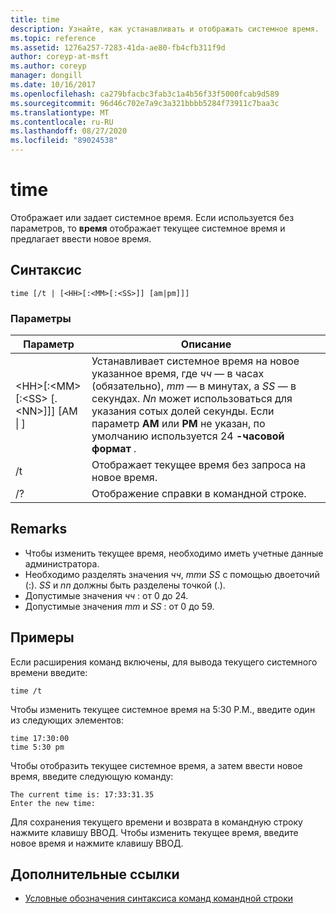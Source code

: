 ```yaml
---
title: time
description: Узнайте, как устанавливать и отображать системное время.
ms.topic: reference
ms.assetid: 1276a257-7283-41da-ae80-fb4cfb311f9d
author: coreyp-at-msft
ms.author: coreyp
manager: dongill
ms.date: 10/16/2017
ms.openlocfilehash: ca279bfacbc3fab3c1a4b56f33f5000fcab9d589
ms.sourcegitcommit: 96d46c702e7a9c3a321bbbb5284f73911c7baa3c
ms.translationtype: MT
ms.contentlocale: ru-RU
ms.lasthandoff: 08/27/2020
ms.locfileid: "89024538"
---
```

# <a name="time"></a>time



Отображает или задает системное время. Если используется без параметров, то **время** отображает текущее системное время и предлагает ввести новое время.



## <a name="syntax"></a>Синтаксис

```
time [/t | [<HH>[:<MM>[:<SS>]] [am|pm]]]
```

### <a name="parameters"></a>Параметры

|Параметр|Описание|
|---------|-----------|
|\<HH>[:\<MM> [:\<SS> [.\<NN>]]] [AM \| ]|Устанавливает системное время на новое указанное время, где *чч* — в часах (обязательно), *mm* — в минутах, а *SS* — в секундах. *Nn* может использоваться для указания сотых долей секунды. Если параметр **AM** или **PM** не указан, по умолчанию используется 24 **-часовой формат** .|
|/t|Отображает текущее время без запроса на новое время.|
|/?|Отображение справки в командной строке.|

## <a name="remarks"></a>Remarks

-   Чтобы изменить текущее время, необходимо иметь учетные данные администратора.
-   Необходимо разделять значения *чч*, *mm*и *SS* с помощью двоеточий (:). *SS* и *nn* должны быть разделены точкой (.).
-   Допустимые значения *чч* : от 0 до 24.
-   Допустимые значения *mm* и *SS* : от 0 до 59.

## <a name="examples"></a><a name="BKMK_examples"></a>Примеры

Если расширения команд включены, для вывода текущего системного времени введите:
```
time /t
```
Чтобы изменить текущее системное время на 5:30 P.M., введите один из следующих элементов:
```
time 17:30:00
time 5:30 pm
```
Чтобы отобразить текущее системное время, а затем ввести новое время, введите следующую команду:
```
The current time is: 17:33:31.35
Enter the new time:
```
Для сохранения текущего времени и возврата в командную строку нажмите клавишу ВВОД. Чтобы изменить текущее время, введите новое время и нажмите клавишу ВВОД.

## <a name="additional-references"></a>Дополнительные ссылки

- [Условные обозначения синтаксиса команд командной строки](command-line-syntax-key.md)